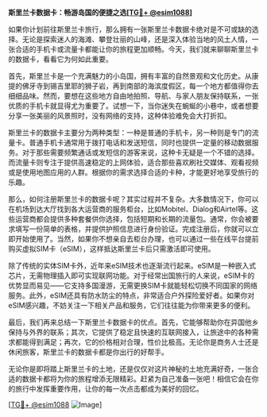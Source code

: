 **斯里兰卡数据卡：畅游岛国的便捷之选[[TG💪+ @esim1088](https://t.me/s/esim1088)]**

如果你计划前往斯里兰卡旅行，那么拥有一张斯里兰卡数据卡绝对是不可或缺的选择。无论是探索迷人的海滩、攀登壮丽的山峰，还是深入体验当地的风土人情，一张合适的手机卡或流量卡都能让你的旅程更加顺畅。今天，我们就来聊聊斯里兰卡的数据卡，看看它为何如此重要。

首先，斯里兰卡是一个充满魅力的小岛国，拥有丰富的自然景观和文化历史。从康提的佛牙寺到锡吉里耶的狮子岩，再到南部的海滨度假区，每一个地方都值得你去细细品味。然而，要想在这些地方自由地拍照、导航、与家人朋友保持联系，一张优质的手机卡就显得尤为重要了。试想一下，当你迷失在蜿蜒的小巷中，或者想要分享一张美丽的风景照时，没有网络的支持，这种体验难免会大打折扣。

斯里兰卡的数据卡主要分为两种类型：一种是普通的手机卡，另一种则是专门的流量卡。普通手机卡通常用于拨打电话和发送短信，同时也提供一定量的移动数据服务。对于那些需要频繁通话或发短信的游客来说，这种卡无疑是一个不错的选择。而流量卡则专注于提供高速稳定的上网体验，适合那些喜欢刷社交媒体、观看视频或是使用地图应用的人群。根据你的需求选择合适的卡种，才能更好地享受旅行的乐趣。

那么，如何注册斯里兰卡的数据卡呢？其实过程并不复杂。大多数情况下，你可以在机场到达大厅找到各大运营商的服务柜台，比如Mobitel、Dialog和Airtel等。这些运营商都会提供多种套餐供你选择，包括短期和长期的流量包。通常，你会被要求填写一份简单的表格，并提供护照信息进行身份验证。完成注册后，你就可以立即开始使用了。当然，如果你不想亲自去柜台办理，也可以通过一些在线平台提前购买虚拟SIM卡（eSIM），这样抵达斯里兰卡后只需激活即可使用。

除了传统的实体SIM卡外，近年来eSIM技术也逐渐流行起来。eSIM是一种嵌入式芯片，无需物理插入即可实现联网功能。对于经常出国旅行的人来说，eSIM卡的优势显而易见——它支持多国漫游，无需更换SIM卡就能轻松切换不同国家的网络服务。此外，eSIM还具有防水防尘的特点，非常适合户外探险爱好者。如果你对eSIM感兴趣，不妨关注一下相关产品和服务，它们往往能为你带来更多的便利。

最后，我们再来总结一下斯里兰卡数据卡的优点。首先，它能够帮助你在异国他乡保持与外界的联系；其次，它提供了稳定且快速的互联网接入，让旅途中的各种需求都能得到满足；再次，它的价格相对合理，性价比极高。无论你是商务人士还是休闲旅客，斯里兰卡的数据卡都是你出行的好帮手。

无论你是即将踏上斯里兰卡的土地，还是仅仅对这片神秘的土地充满好奇，一张合适的数据卡都将为你的旅程增添无限精彩。赶紧为自己准备一张吧！相信它会在你的旅行中发挥重要作用，让你的每一次点击都成为美好的回忆。

[[TG💪+ @esim1088](https://t.me/s/esim1088) ![Image](https://i.postimg.cc/4NQfJmqS/Snipaste-2025-05-13-00-14-12.png)]